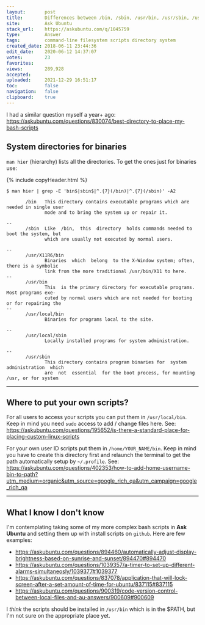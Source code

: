 ```yaml
---
layout:       post
title:        Differences between ∕bin, ∕sbin, ∕usr∕bin, ∕usr∕sbin, ∕usr∕local∕bin, ∕usr∕local∕sbin
site:         Ask Ubuntu
stack_url:    https://askubuntu.com/q/1045759
type:         Answer
tags:         command-line filesystem scripts directory system
created_date: 2018-06-11 23:44:36
edit_date:    2020-06-12 14:37:07
votes:        23
favorites:    
views:        289,928
accepted:     
uploaded:     2021-12-29 16:51:17
toc:          false
navigation:   false
clipboard:    true
---
```


I had a similar question myself a year+ ago: https://askubuntu.com/questions/830074/best-directory-to-place-my-bash-scripts


## System directories for binaries

`man hier` (hierarchy) lists all the directories. To get the ones just for binaries use:

{% include copyHeader.html %}
``` 
$ man hier | grep -E 'bin$|sbin$|^.{7}(/bin)|^.{7}(/sbin)' -A2

       /bin   This directory contains executable programs which are needed in single user
              mode and to bring the system up or repair it.

--
       /sbin  Like  /bin,  this  directory  holds commands needed to boot the system, but
              which are usually not executed by normal users.

--
       /usr/X11R6/bin
              Binaries  which  belong  to the X-Window system; often, there is a symbolic
              link from the more traditional /usr/bin/X11 to here.
--
       /usr/bin
              This  is the primary directory for executable programs.  Most programs exe‐
              cuted by normal users which are not needed for booting or for repairing the
--
       /usr/local/bin
              Binaries for programs local to the site.

--
       /usr/local/sbin
              Locally installed programs for system administration.

--
       /usr/sbin
              This directory contains program binaries for  system  administration  which
              are  not  essential  for the boot process, for mounting /usr, or for system

```


----------


## Where to put your own scripts?

For all users to access your scripts you can put them in `/usr/local/bin`. Keep in mind you need `sudo` access to add / change files here. See: https://askubuntu.com/questions/195652/is-there-a-standard-place-for-placing-custom-linux-scripts

For your own user ID scripts put them in `/home/YOUR_NAME/bin`. Keep in mind you have to create this directory first and relaunch the terminal to get the path automatically setup by `~/.profile`. See: https://askubuntu.com/questions/402353/how-to-add-home-username-bin-to-path?utm_medium=organic&utm_source=google_rich_qa&utm_campaign=google_rich_qa


----------


## What I know I don't know

I'm contemplating taking some of my more complex bash scripts in **Ask Ubuntu** and setting them up with install scripts on `github`. Here are few examples:

- https://askubuntu.com/questions/894460/automatically-adjust-display-brightness-based-on-sunrise-and-sunset/894470#894470
- https://askubuntu.com/questions/1039357/a-timer-to-set-up-different-alarms-simultaneosly/1039377#1039377
- https://askubuntu.com/questions/837078/application-that-will-lock-screen-after-a-set-amount-of-time-for-ubuntu/837115#837115
- https://askubuntu.com/questions/900319/code-version-control-between-local-files-and-au-answers/900609#900609

I *think* the scripts should be installed in `/usr/bin` which is in the $PATH, but I'm not sure on the appropriate place yet.

